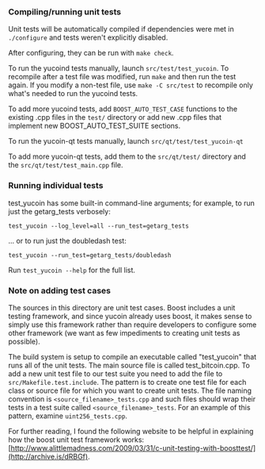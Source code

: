 ### Compiling/running unit tests

Unit tests will be automatically compiled if dependencies were met in `./configure`
and tests weren't explicitly disabled.

After configuring, they can be run with `make check`.

To run the yucoind tests manually, launch `src/test/test_yucoin`. To recompile
after a test file was modified, run `make` and then run the test again. If you
modify a non-test file, use `make -C src/test` to recompile only what's needed
to run the yucoind tests.

To add more yucoind tests, add `BOOST_AUTO_TEST_CASE` functions to the existing
.cpp files in the `test/` directory or add new .cpp files that
implement new BOOST_AUTO_TEST_SUITE sections.

To run the yucoin-qt tests manually, launch `src/qt/test/test_yucoin-qt`

To add more yucoin-qt tests, add them to the `src/qt/test/` directory and
the `src/qt/test/test_main.cpp` file.

### Running individual tests

test_yucoin has some built-in command-line arguments; for
example, to run just the getarg_tests verbosely:

    test_yucoin --log_level=all --run_test=getarg_tests

... or to run just the doubledash test:

    test_yucoin --run_test=getarg_tests/doubledash

Run `test_yucoin --help` for the full list.

### Note on adding test cases

The sources in this directory are unit test cases.  Boost includes a
unit testing framework, and since yucoin already uses boost, it makes
sense to simply use this framework rather than require developers to
configure some other framework (we want as few impediments to creating
unit tests as possible).

The build system is setup to compile an executable called "test_yucoin"
that runs all of the unit tests.  The main source file is called
test_bitcoin.cpp. To add a new unit test file to our test suite you need
to add the file to `src/Makefile.test.include`. The pattern is to create
one test file for each class or source file for which you want to create
unit tests.  The file naming convention is `<source_filename>_tests.cpp`
and such files should wrap their tests in a test suite
called `<source_filename>_tests`. For an example of this pattern,
examine `uint256_tests.cpp`.

For further reading, I found the following website to be helpful in
explaining how the boost unit test framework works:
[http://www.alittlemadness.com/2009/03/31/c-unit-testing-with-boosttest/](http://archive.is/dRBGf).

